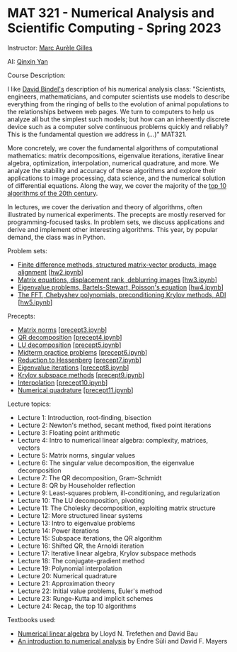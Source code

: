 # MAT 321 - Numerical Analysis and Scientific Computing - Spring 2023

Instructor: [Marc Aurèle Gilles](https://ma-gilles.github.io/)

AI: [Qinxin Yan](https://www.pacm.princeton.edu/people/qinxin-yan)

Course Description:

I like [David Bindel's](https://www.cs.cornell.edu/~bindel/) description of his numerical analysis class: "Scientists, engineers, mathematicians, and computer scientists use models to describe everything from the ringing of bells to the evolution of animal populations to the relationships between web pages. We turn to computers to help us analyze all but the simplest such models; but how can an inherently discrete device such as a computer solve continuous problems quickly and reliably? This is the fundamental question we address in (...)" MAT321.

More concretely, we cover the fundamental algorithms of computational mathematics: matrix decompositions, eigenvalue iterations, iterative linear algebra, optimization, interpolation, numerical quadrature, and more. We analyze the stability and accuracy of these algorithms and explore their applications to image processing, data science, and the numerical solution of differential equations. Along the way, we cover the majority of the [top 10 algorithms of the 20th century](https://press.princeton.edu/ideas/nicholas-higham-on-the-top-10-algorithms-in-applied-mathematics).

In lectures, we cover the derivation and theory of algorithms, often illustrated by numerical experiments. The precepts are mostly reserved for programming-focused tasks. In problem sets, we discuss applications and derive and implement other interesting algorithms. This year, by popular demand, the class was in Python.

Problem sets:
- [Finite difference methods, structured matrix-vector products, image alignment](problem_sets/hw2/hw2.html) [[hw2.ipynb](problem_sets/hw2/hw2.ipynb)]
- [Matrix equations, displacement rank, deblurring images](problem_sets/hw3/hw3.html) [[hw3.ipynb](problem_sets/hw3/hw3.ipynb)]
- [Eigenvalue problems, Bartels-Stewart, Poisson's equation](problem_sets/hw4/hw4.html) [[hw4.ipynb](problem_sets/hw4/hw4.ipynb)]
- [The FFT, Chebyshev polynomials, preconditioning Krylov methods, ADI](problem_sets/hw5/hw5.html) [[hw5.ipynb](problem_sets/hw5/hw5.ipynb)]


Precepts:
- [Matrix norms](precepts/precept03/precept3.html) [[precept3.ipynb](precepts/precept03/precept3.ipynb)]
- [QR decomposition](precepts/precept04/precept4.html) [[precept4.ipynb](precepts/precept04/precept4.ipynb)]
- [LU decomposition](precepts/precept05/precept5.html) [[precept5.ipynb](precepts/precept05/precept5.ipynb)]
- [Midterm practice problems](precepts/precept06/precept6.html) [[precept6.ipynb](precepts/precept06/precept6.ipynb)]
- [Reduction to Hessenberg](precepts/precept07/precept7.html) [[precept7.ipynb](precepts/precept07/precept7.ipynb)]
- [Eigenvalue iterations](precepts/precept08/precept8.html) [[precept8.ipynb](precepts/precept08/precept8.ipynb)]
- [Krylov subspace methods](precepts/precept09/precept9.html) [[precept9.ipynb](precepts/precept09/precept9.ipynb)]
- [Interpolation](precepts/precept10/precept10.html) [[precept10.ipynb](precepts/precept10/precept10.ipynb)]
- [Numerical quadrature](precepts/precept11/precept11.html) [[precept11.ipynb](precepts/precept11/precept11.ipynb)]



Lecture topics:
- Lecture 1: Introduction, root-finding, bisection
- Lecture 2: Newton's method, secant method, fixed point iterations
- Lecture 3: Floating point arithmetic
- Lecture 4: Intro to numerical linear algebra: complexity, matrices, vectors
- Lecture 5: Matrix norms, singular values
- Lecture 6: The singular value decomposition, the eigenvalue decomposition
- Lecture 7: The QR decomposition, Gram-Schmidt
- Lecture 8: QR by Householder reflection
- Lecture 9: Least-squares problem, ill-conditioning, and regularization
- Lecture 10: The LU decomposition, pivoting
- Lecture 11: The Cholesky decomposition, exploiting matrix structure
- Lecture 12: More structured linear systems
- Lecture 13: Intro to eigenvalue problems
- Lecture 14: Power iterations
- Lecture 15: Subspace iterations, the QR algorithm
- Lecture 16: Shifted QR, the Arnoldi iteration
- Lecture 17: Iterative linear algebra, Krylov subspace methods
- Lecture 18: The conjugate-gradient method
- Lecture 19: Polynomial interpolation
- Lecture 20: Numerical quadrature
- Lecture 21: Approximation theory
- Lecture 22: Initial value problems, Euler's method
- Lecture 23: Runge-Kutta and implicit schemes
- Lecture 24: Recap, the top 10 algorithms

Textbooks used:
- [Numerical linear algebra](https://people.maths.ox.ac.uk/trefethen/text.html) by Lloyd N. Trefethen and David Bau
- [An introduction to numerical analysis](https://people.maths.ox.ac.uk/suli/book.html) by Endre Süli and David F. Mayers